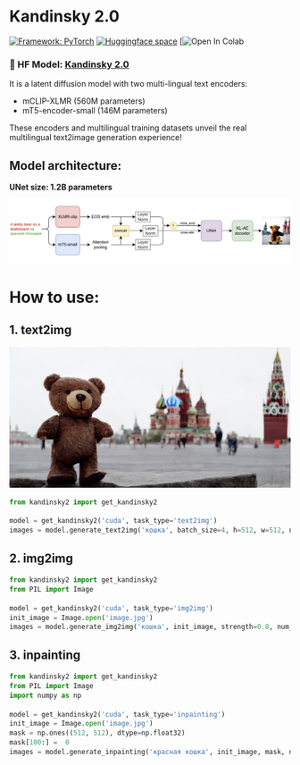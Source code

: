 # Kandinsky 2.0

[![Framework: PyTorch](https://img.shields.io/badge/Framework-PyTorch-orange.svg)](https://pytorch.org/) [![Huggingface space](https://img.shields.io/badge/🤗-Huggingface-yello.svg)]([https://huggingface.co/spaces/shi-labs/OneFormer](https://huggingface.co/sberbank-ai/Kandinsky_2.0)) [![Open In Colab]()

### 🤗 HF Model: [Kandinsky 2.0](https://huggingface.co/sberbank-ai/Kandinsky_2.0)

It is a latent diffusion model with two multi-lingual text encoders:
* mCLIP-XLMR (560M parameters)
* mT5-encoder-small (146M parameters)


These encoders and multilingual training datasets unveil the real multilingual text2image generation experience!

## Model architecture:

**UNet size: 1.2B parameters**

![](./content/NatallE.png)

# How to use:

## 1. text2img

![](./content/bear.jpeg)

```python
from kandinsky2 import get_kandinsky2

model = get_kandinsky2('cuda', task_type='text2img')
images = model.generate_text2img('кошка', batch_size=4, h=512, w=512, num_steps=75, denoised_type='dynamic_threshold', dynamic_threshold_v=99.5, sampler='ddim_sampler', ddim_eta=0.05, guidance_scale=10)
```
## 2. img2img
```python
from kandinsky2 import get_kandinsky2
from PIL import Image

model = get_kandinsky2('cuda', task_type='img2img')
init_image = Image.open('image.jpg')
images = model.generate_img2img('кошка', init_image, strength=0.8, num_steps=50, denoised_type='dynamic_threshold', dynamic_threshold_v=99.5, sampler='ddim_sampler', ddim_eta=0.05, guidance_scale=10)
```
## 3. inpainting
```python 
from kandinsky2 import get_kandinsky2
from PIL import Image
import numpy as np

model = get_kandinsky2('cuda', task_type='inpainting')
init_image = Image.open('image.jpg')
mask = np.ones((512, 512), dtype=np.float32)
mask[100:] =  0
images = model.generate_inpainting('красная кошка', init_image, mask, num_steps=50, denoised_type='dynamic_threshold', dynamic_threshold_v=99.5, sampler='ddim_sampler', ddim_eta=0.05, guidance_scale=10)
```
